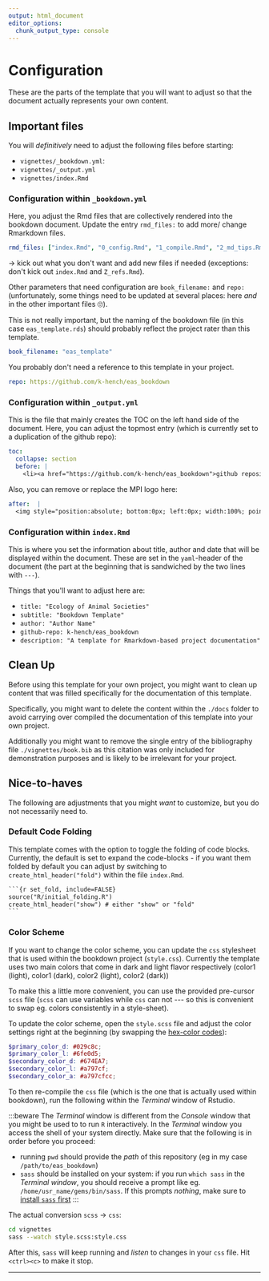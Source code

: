 ```yaml
---
output: html_document
editor_options:
  chunk_output_type: console
---
```


# Configuration



These are the parts of the template that you will want to adjust so that the document actually represents your own content.

## Important files

You will *definitively* need to adjust the following files before starting:

- `vignettes/_bookdown.yml`:
- `vignettes/_output.yml`
- `vignettes/index.Rmd`

### Configuration within `_bookdown.yml`

Here, you adjust the Rmd files that are collectively rendered into the bookdown document.
Update the entry `rmd_files:` to add more/ change Rmarkdown files.

```yml
rmd_files: ["index.Rmd", "0_config.Rmd", "1_compile.Rmd", "2_md_tips.Rmd", "3_template_script.Rmd", "Z_refs.Rmd"]
```

$\rightarrow$ kick out what you don't want and add new files if needed (exceptions: don't kick out `index.Rmd` and `Z_refs.Rmd`).

Other parameters that need configuration are `book_filename:` and `repo:` (unfortunately, some things need to be updated at several places: here *and* in the other important files 🙄).

This is not really important, but the naming of the bookdown file (in this case `eas_template.rds`) should probably reflect the project rater than this template.

```yml
book_filename: "eas_template"

```

You probably don't need a reference to this template in your project.

```yml
repo: https://github.com/k-hench/eas_bookdown
```

### Configuration within `_output.yml`

This is the file that mainly creates the TOC on the left hand side of the document.
Here, you can adjust the topmost entry (which is currently set to a duplication of the github repo):

```yml
toc:
  collapse: section
  before: |
    <li><a href="https://github.com/k-hench/eas_bookdown">github repository</a></li>
```

Also, you can remove or replace the MPI logo here:

```yml
after:  |
  <img style="position:absolute; bottom:0px; left:0px; width:100%; pointer-events:none;" src="./img/eas_logo.svg">
```

### Configuration within `index.Rmd`

This is where you set the information about title, author and date that will be displayed within the document.
These are set in the `yaml`-header of the document (the part at the beginning that is sandwiched by the two lines with `---`).

Things that you'll want to adjust here are:

- `title: "Ecology of Animal Societies"`
- `subtitle: "Bookdown Template"`
- `author: "Author Name"`
- `github-repo: k-hench/eas_bookdown`
- `description: "A template for Rmarkdown-based project documentation"`

## Clean Up

Before using this template for your own project, you might want to clean up content that was filled specifically for the documentation of this template.

Specifically, you might want to delete the content within the `./docs` folder to avoid carrying over compiled the documentation of this template into your own project.

Additionally you might want to remove the single entry of the bibliography file `./vignettes/book.bib` as this citation was only included for demonstration purposes and is likely to be irrelevant for your project.

## Nice-to-haves

The following are adjustments that you might *want* to customize, but you do not necessarily need to.

### Default Code Folding

This template comes with the option to toggle the folding of code blocks.
Currently, the default is set to expand the code-blocks - if you want them folded by default you can adjust by switching to `create_html_header("fold")` within the file `index.Rmd`. 

```md
`​``{r set_fold, include=FALSE}
source("R/initial_folding.R")
create_html_header("show") # either "show" or "fold"
`​``
```

### Color Scheme

If you want to change the color scheme, you can update the `css` stylesheet that is used within the bookdown project (`style.css`).
Currently the template uses two main colors that come in dark and light flavor respectively (<span class="c1l">color1 (light)</span>, <span class="c1d">color1 (dark)</span>, <span class="c2l">color2 (light)</span>, <span class="c2d">color2 (dark)</span>)

To make this a little more convenient, you can use the provided pre-cursor `scss` file (`scss` can use variables while `css` can not --- so this is convenient to swap eg. colors consistently in a style-sheet).

To update the color scheme, open the `style.scss` file and adjust the color settings right at the beginning (by swapping the [hex-color codes](https://www.hexcolortool.com/#029c8c)):

```scss
$primary_color_d: #029c8c;
$primary_color_l: #6fe0d5;
$secondary_color_d: #674EA7;
$secondary_color_l: #a797cf;
$secondary_color_a: #a797cfcc;
```

To then re-compile the `css` file (which is the one that is actually used within bookdown), run the following within the *Terminal* window of Rstudio.

:::beware
The *Terminal* window is different from the *Console* window that you might be used to to run `R` interactively.
In the *Terminal* window you access the shell of your system directly. Make sure that the following is in order before you proceed:

- running `pwd` should provide the *path* of this repository (eg in my case `/path/to/eas_bookdown`)
- `sass` should be installed on your system: if you run `which sass` in the *Terminal window*, you should receive a prompt like eg. `/home/usr_name/gems/bin/sass`. If this prompts *nothing*, make sure to [install `sass` first](https://sass-lang.com/install)
:::

The actual conversion `scss` $\rightarrow$ `css`:
```sh
cd vignettes
sass --watch style.scss:style.css
```

After this, `sass` will keep running and *listen* to changes in your `css` file.
Hit `<ctrl><c>` to make it stop.

---
